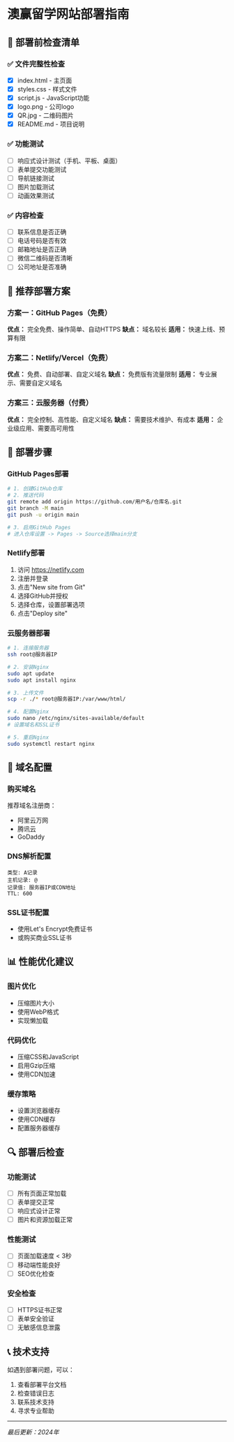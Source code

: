 # 澳赢留学网站部署指南

## 🎯 部署前检查清单

### ✅ 文件完整性检查
- [x] index.html - 主页面
- [x] styles.css - 样式文件
- [x] script.js - JavaScript功能
- [x] logo.png - 公司logo
- [x] QR.jpg - 二维码图片
- [x] README.md - 项目说明

### ✅ 功能测试
- [ ] 响应式设计测试（手机、平板、桌面）
- [ ] 表单提交功能测试
- [ ] 导航链接测试
- [ ] 图片加载测试
- [ ] 动画效果测试

### ✅ 内容检查
- [ ] 联系信息是否正确
- [ ] 电话号码是否有效
- [ ] 邮箱地址是否正确
- [ ] 微信二维码是否清晰
- [ ] 公司地址是否准确

## 🚀 推荐部署方案

### 方案一：GitHub Pages（免费）
**优点：** 完全免费、操作简单、自动HTTPS
**缺点：** 域名较长
**适用：** 快速上线、预算有限

### 方案二：Netlify/Vercel（免费）
**优点：** 免费、自动部署、自定义域名
**缺点：** 免费版有流量限制
**适用：** 专业展示、需要自定义域名

### 方案三：云服务器（付费）
**优点：** 完全控制、高性能、自定义域名
**缺点：** 需要技术维护、有成本
**适用：** 企业级应用、需要高可用性

## 📝 部署步骤

### GitHub Pages部署
```bash
# 1. 创建GitHub仓库
# 2. 推送代码
git remote add origin https://github.com/用户名/仓库名.git
git branch -M main
git push -u origin main

# 3. 启用GitHub Pages
# 进入仓库设置 -> Pages -> Source选择main分支
```

### Netlify部署
1. 访问 https://netlify.com
2. 注册并登录
3. 点击"New site from Git"
4. 选择GitHub并授权
5. 选择仓库，设置部署选项
6. 点击"Deploy site"

### 云服务器部署
```bash
# 1. 连接服务器
ssh root@服务器IP

# 2. 安装Nginx
sudo apt update
sudo apt install nginx

# 3. 上传文件
scp -r ./* root@服务器IP:/var/www/html/

# 4. 配置Nginx
sudo nano /etc/nginx/sites-available/default
# 设置域名和SSL证书

# 5. 重启Nginx
sudo systemctl restart nginx
```

## 🔧 域名配置

### 购买域名
推荐域名注册商：
- 阿里云万网
- 腾讯云
- GoDaddy

### DNS解析配置
```
类型: A记录
主机记录: @
记录值: 服务器IP或CDN地址
TTL: 600
```

### SSL证书配置
- 使用Let's Encrypt免费证书
- 或购买商业SSL证书

## 📊 性能优化建议

### 图片优化
- 压缩图片大小
- 使用WebP格式
- 实现懒加载

### 代码优化
- 压缩CSS和JavaScript
- 启用Gzip压缩
- 使用CDN加速

### 缓存策略
- 设置浏览器缓存
- 使用CDN缓存
- 配置服务器缓存

## 🔍 部署后检查

### 功能测试
- [ ] 所有页面正常加载
- [ ] 表单提交正常
- [ ] 响应式设计正常
- [ ] 图片和资源加载正常

### 性能测试
- [ ] 页面加载速度 < 3秒
- [ ] 移动端性能良好
- [ ] SEO优化检查

### 安全检查
- [ ] HTTPS证书正常
- [ ] 表单安全验证
- [ ] 无敏感信息泄露

## 📞 技术支持

如遇到部署问题，可以：
1. 查看部署平台文档
2. 检查错误日志
3. 联系技术支持
4. 寻求专业帮助

---
*最后更新：2024年* 